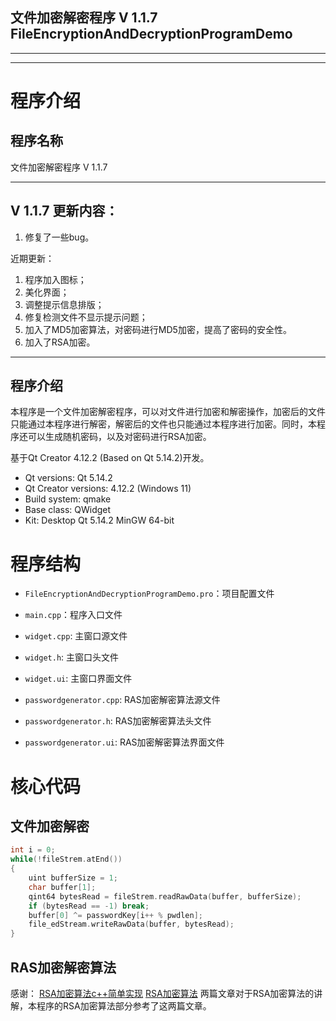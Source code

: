 文件加密解密程序 V 1.1.7
FileEncryptionAndDecryptionProgramDemo
---
---
---

# 程序介绍

## 程序名称

文件加密解密程序 V 1.1.7

---

## V 1.1.7 更新内容：

1. 修复了一些bug。

近期更新：

1. 程序加入图标；
2. 美化界面；
3. 调整提示信息排版；
4. 修复检测文件不显示提示问题；
5. 加入了MD5加密算法，对密码进行MD5加密，提高了密码的安全性。
6. 加入了RSA加密。

---

## 程序介绍

本程序是一个文件加密解密程序，可以对文件进行加密和解密操作，加密后的文件只能通过本程序进行解密，解密后的文件也只能通过本程序进行加密。同时，本程序还可以生成随机密码，以及对密码进行RSA加密。

基于Qt Creator 4.12.2 (Based on Qt 5.14.2)开发。

- Qt versions: Qt 5.14.2
- Qt Creator versions: 4.12.2 (Windows 11)
- Build system: qmake
- Base class: QWidget
- Kit: Desktop Qt 5.14.2 MinGW 64-bit


# 程序结构

- `FileEncryptionAndDecryptionProgramDemo.pro`：项目配置文件

- `main.cpp`：程序入口文件

- `widget.cpp`: 主窗口源文件

- `widget.h`: 主窗口头文件

- `widget.ui`: 主窗口界面文件

- `passwordgenerator.cpp`: RAS加密解密算法源文件
  
- `passwordgenerator.h`: RAS加密解密算法头文件

- `passwordgenerator.ui`: RAS加密解密算法界面文件

# 核心代码

## 文件加密解密

```cpp
int i = 0;
while(!fileStrem.atEnd())
{
    uint bufferSize = 1;
    char buffer[1];
    qint64 bytesRead = fileStrem.readRawData(buffer, bufferSize);
    if (bytesRead == -1) break;
    buffer[0] ^= passwordKey[i++ % pwdlen];
    file_edStream.writeRawData(buffer, bytesRead);
}
```
## RAS加密解密算法

感谢：
[RSA加密算法c++简单实现](https://www.cnblogs.com/stwzhong/p/3402735.html)
[RSA加密算法](https://blog.csdn.net/lbwnbnbnbnbnbnbn/article/details/124173910)
两篇文章对于RSA加密算法的讲解，本程序的RSA加密算法部分参考了这两篇文章。